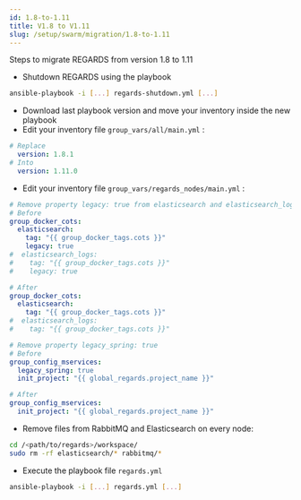 ```yaml
---
id: 1.8-to-1.11
title: V1.8 to V1.11
slug: /setup/swarm/migration/1.8-to-1.11
---
```


Steps to migrate REGARDS from version 1.8 to 1.11

- Shutdown REGARDS using the playbook
```bash
ansible-playbook -i [...] regards-shutdown.yml [...]
```
- Download last playbook version and move your inventory inside the new playbook
- Edit your inventory file `group_vars/all/main.yml` :
```yaml
# Replace 
  version: 1.8.1
# Into 
  version: 1.11.0
```
- Edit your inventory file `group_vars/regards_nodes/main.yml` :
```yaml
# Remove property legacy: true from elasticsearch and elasticsearch_logs
# Before
group_docker_cots:
  elasticsearch:
    tag: "{{ group_docker_tags.cots }}"
    legacy: true
#  elasticsearch_logs:
#    tag: "{{ group_docker_tags.cots }}"
#    legacy: true

# After 
group_docker_cots:
  elasticsearch:
    tag: "{{ group_docker_tags.cots }}"
#  elasticsearch_logs:
#    tag: "{{ group_docker_tags.cots }}"

# Remove property legacy_spring: true
# Before
group_config_mservices:
  legacy_spring: true
  init_project: "{{ global_regards.project_name }}"

# After 
group_config_mservices:
  init_project: "{{ global_regards.project_name }}"
```

- Remove files from RabbitMQ and Elasticsearch on every node:
```bash
cd /<path/to/regards>/workspace/
sudo rm -rf elasticsearch/* rabbitmq/*
```
- Execute the playbook file `regards.yml`
```bash
ansible-playbook -i [...] regards.yml [...]
```
